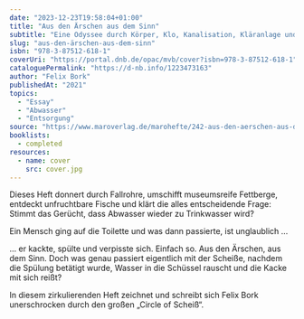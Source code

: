 ```yaml
---
date: "2023-12-23T19:58:04+01:00"
title: "Aus den Ärschen aus dem Sinn"
subtitle: "Eine Odyssee durch Körper, Klo, Kanalisation, Kläranlage und Wolken : ein zirkulierendes Heft"
slug: "aus-den-ärschen-aus-dem-sinn"
isbn: "978-3-87512-618-1"
coverUri: "https://portal.dnb.de/opac/mvb/cover?isbn=978-3-87512-618-1"
cataloguePermalink: "https://d-nb.info/1223473163"
author: "Felix Bork"
publishedAt: "2021"
topics:
  - "Essay"
  - "Abwasser"
  - "Entsorgung"
source: "https://www.maroverlag.de/marohefte/242-aus-den-aerschen-aus-dem-sinn-9783875126181.html"
booklists:
  - completed
resources:
  - name: cover
    src: cover.jpg
---
```


Dieses Heft donnert durch Fallrohre, umschifft museumsreife Fettberge, entdeckt 
unfruchtbare Fische und klärt die alles entscheidende Frage: Stimmt das Gerücht, 
dass Abwasser wieder zu Trinkwasser wird?

Ein Mensch ging auf die Toilette und was dann passierte, ist unglaublich …

… er kackte, spülte und verpisste sich. Einfach so. Aus den Ärschen, aus dem 
Sinn. Doch was genau passiert eigentlich mit der Scheiße, nachdem die Spülung 
betätigt wurde, Wasser in die Schüssel rauscht und die Kacke mit sich reißt?

In diesem zirkulierenden Heft zeichnet und schreibt sich Felix Bork unerschrocken 
durch den großen „Circle of Scheiß“.